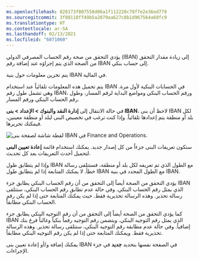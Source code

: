 ```yaml
---
ms.openlocfilehash: 820173f007558d06a1f112220c78f7e2e36ed779
ms.sourcegitcommit: 3f08118ff49b5a2079aa627c8b1d967564a68fc9
ms.translationtype: HT
ms.contentlocale: ar-SA
ms.lasthandoff: 02/13/2021
ms.locfileid: "6071060"
---
```

يؤدي التحقق من صحة رقم الحساب المصرفي الدولي (IBAN) إلى زيادة مقدار التحقق من الصحة الذي يتم إجراؤه عند إضافة رقم IBAN إلى حساب بنكي.

يتم تخزين معلومات حول بنية IBAN في المالية. 

يتم تحميل هذه المعلومات تلقائياً عند استخدام IBAN في الحسابات البنكية لأول مرة. وهي تشمل طول رقم IBAN، ورقم الحساب البنكي ومواضع البداية لرقم المسار، وطول رقم الحساب البنكي ورقم المسار.

في حالة الانتقال إلى **إدارة النقد والبنوك > الإعداد > بنى IBAN**، لاحظ أن بنى IBAN لكل بلد أو منطقة يتم إعدادها تلقائياً. وإذا كنت ترغب في تخصيص البنى لبلد أو منطقة معينين، فيمكنك تحريرها.
 
![لقطة شاشة لصفحة بنى IBAN في Finance and Operations.](../media/iban-structures.png)


ستكون تعريفات البنى جزءاً من كل إصدار جديد. يمكنك استخدام قائمة **إعادة تعيين البنى** لتحميل أحدث التعريفات بعد كل تحديث.

وإذا لم يتطابق طول IBAN مع الطول الذي تم تعريفه لكل بلد أو منطقة، فستتلقى رسالة خطأ. لا يمكنك المتابعة إذا لم يتطابق طول IBAN مع الطول المحدد في بنية IBAN.

يؤدي التحقق من الصحة أيضاً إلى التحقق من أن رقم الحساب البنكي يطابق جزء IBAN الذي يمثل رقم الحساب البنكي. وفي حالة عدم تطابق رقم الحساب البنكي، ستتلقى رسالة تحذير. وهذه الرسالة تحذيرية فقط. حيث يمكنك المتابعة حتى إذا لم يكن رقم الحساب البنكي مطابقاً.

كما يؤدي التحقق من الصحة أيضاً إلى التحقق من أن رقم التوجيه البنكي يطابق جزء IBAN الذي يمثل رقم التوجيه البنكي. ويتضمن رقم التوجيه رقماً بنكياً وغالباً فرع بنك إضافياً. وفي حالة عدم مطابقة رقم التوجيه البنكي، ستتلقى رسالة تحذير. وهذه الرسالة تحذيرية فقط. ويمكنك المتابعة حتى إذا لم يكن رقم التوجيه البنكي مطابقاً.

يمكنك إضافة و/أو إعادة تعيين بنى IBAN في الصفحة نفسها بتحديد **جديد** في جزء الإجراءات.



